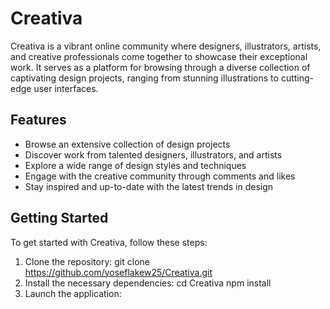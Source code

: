 # Creativa

Creativa is a vibrant online community where designers, illustrators, artists, and creative professionals come together to showcase their exceptional work. It serves as a platform for browsing through a diverse collection of captivating design projects, ranging from stunning illustrations to cutting-edge user interfaces.

## Features

- Browse an extensive collection of design projects
- Discover work from talented designers, illustrators, and artists
- Explore a wide range of design styles and techniques
- Engage with the creative community through comments and likes
- Stay inspired and up-to-date with the latest trends in design

## Getting Started

To get started with Creativa, follow these steps:

1. Clone the repository:
   git clone https://github.com/yoseflakew25/Creativa.git
2. Install the necessary dependencies:
   cd Creativa
   npm install
3. Launch the application:
   
